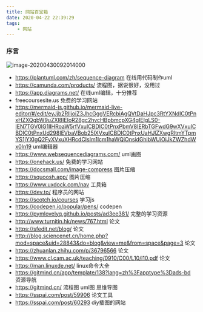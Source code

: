 ```yaml
---
title: 网站百宝箱
date: 2020-04-22 22:39:29
tags:
	- 网站
---
```


### 序言

![image-20200430092014000](https://cdn.jsdelivr.net/gh/a11enyang/Picture/img2/image-20200430092014000.png)

<!-- more -->



* https://plantuml.com/zh/sequence-diagram 在线用代码制作uml
* https://camunda.com/products/ 流程图，据说很好，没用过
* https://app.diagrams.net/   在线uml编辑，十分推荐
* freecoursesite.us 免费的学习网站
* https://mermaid-js.github.io/mermaid-live-editor/#/edit/eyJjb2RlIjoiZ3JhcGggVERcbiAgQVtDaHJpc3RtYXNdIC0tPnxHZXQgbW9uZXl8IEIoR28gc2hvcHBpbmcpXG4gIEIgLS0-IEN7TGV0IG1lIHRoaW5rfVxuICBDIC0tPnxPbmV8IERbTGFwdG9wXVxuICBDIC0tPnxUd298IEVbaVBob25lXVxuICBDIC0tPnxUaHJlZXwgRltmYTpmYS1jYXIgQ2FyXVxuXHRcdCIsIm1lcm1haWQiOnsidGhlbWUiOiJkZWZhdWx0In19 uml编辑器
* https://www.websequencediagrams.com/ uml画图
* https://onehack.us/ 免费的学习网站
* https://docsmall.com/image-compress 图片压缩
* https://squoosh.app/ 图片压缩
* https://www.uxdock.com/nav 工具箱
* https://dev.to/   程序员的网站
* https://scotch.io/courses 学习js
* https://codepen.io/popular/pens/ codepen
* https://pymlovelyq.github.io/posts/ad3ee381/  完整的学习资源
* http://www.turnitin.hk/news/767.html 论文
* https://sfedit.net/blog/ 论文
* http://blog.sciencenet.cn/home.php?mod=space&uid=28843&do=blog&view=me&from=space&page=3 论文
* https://zhuanlan.zhihu.com/p/36796566 论文
* https://www.cl.cam.ac.uk/teaching/0910/C00/L10/l10.pdf 论文
* https://man.linuxde.net/  linux命令大全
* https://gitmind.cn/app/template/138?lang=zh%3Fapptype%3Dads-bd 资源导航
* https://gitmind.cn/ 流程图 uml图 思维导图
* https://sspai.com/post/59906  论文工具
* https://sspai.com/post/60293  diy插图的网站

